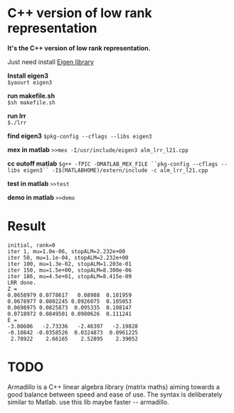 C++ version of low rank representation
====
**It's the C++ version of low rank representation.**
          
Just need install [Eigen library](http://eigen.tuxfamily.org/index.php?title=Main_Page)    

**Install eigen3**          
`$yaourt eigen3`       
         
**run makefile.sh**        
`$sh makefile.sh`      
             
**run lrr**           
`$./lrr`       

**find eigen3**
`$pkg-config --cflags --libs eigen3`

**mex in matlab**
`>>mex -I/usr/include/eigen3 alm_lrr_l21.cpp`

**cc outoff matlab**
`$g++ -fPIC -DMATLAB_MEX_FILE ``pkg-config --cflags --libs eigen3`` -I$(MATLABHOME)/extern/include -c alm_lrr_l21.cpp`

**test in matlab**
`>>test`

**demo in matlab**
`>>demo`

Result      
============
         
    initial, rank=0
    iter 1, mu=1.0e-06, stopALM=2.232e+00
    iter 50, mu=1.1e-04, stopALM=2.232e+00
    iter 100, mu=1.3e-02, stopALM=1.203e-01
    iter 150, mu=1.5e+00, stopALM=8.300e-06
    iter 186, mu=4.5e+01, stopALM=8.415e-09
    LRR done.
    Z = 
    0.0658979 0.0778617   0.08988  0.101959
    0.0678977 0.0802245 0.0926075  0.105053
    0.0698975 0.0825873  0.095335  0.108147
    0.0718972 0.0849501 0.0980626  0.111241
    E = 
    -3.00606   -2.73336   -2.46397   -2.19828
    -0.10842 -0.0358526  0.0324873  0.0961225
     2.78922    2.66165    2.52895    2.39052


TODO
=============
Armadillo is a C++ linear algebra library (matrix maths) aiming towards a good balance between speed and ease of use. The syntax is deliberately similar to Matlab. 
use this lib maybe faster -- armadillo.
